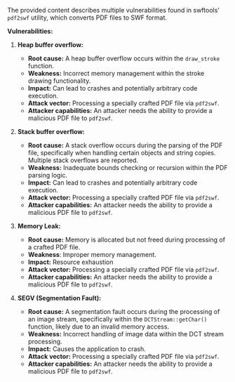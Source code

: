 The provided content describes multiple vulnerabilities found in swftools' `pdf2swf` utility, which converts PDF files to SWF format.

**Vulnerabilities:**

1.  **Heap buffer overflow:**
    *   **Root cause:** A heap buffer overflow occurs within the `draw_stroke` function.
    *   **Weakness:** Incorrect memory management within the stroke drawing functionality.
    *   **Impact:**  Can lead to crashes and potentially arbitrary code execution.
    *   **Attack vector:** Processing a specially crafted PDF file via `pdf2swf`.
    *   **Attacker capabilities:**  An attacker needs the ability to provide a malicious PDF file to `pdf2swf`.

2.  **Stack buffer overflow:**
    *   **Root cause:** A stack overflow occurs during the parsing of the PDF file, specifically when handling certain objects and string copies. Multiple stack overflows are reported.
    *   **Weakness:** Inadequate bounds checking or recursion within the PDF parsing logic.
    *   **Impact:** Can lead to crashes and potentially arbitrary code execution.
    *   **Attack vector:** Processing a specially crafted PDF file via `pdf2swf`.
    *    **Attacker capabilities:** An attacker needs the ability to provide a malicious PDF file to `pdf2swf`.

3. **Memory Leak:**
    * **Root cause:** Memory is allocated but not freed during processing of a crafted PDF file.
    * **Weakness**: Improper memory management.
    * **Impact:** Resource exhaustion
    * **Attack vector:** Processing a specially crafted PDF file via `pdf2swf`.
    * **Attacker capabilities:** An attacker needs the ability to provide a malicious PDF file to `pdf2swf`.

4. **SEGV (Segmentation Fault):**
    *   **Root cause:** A segmentation fault occurs during the processing of an image stream, specifically within the `DCTStream::getChar()` function, likely due to an invalid memory access.
    *   **Weakness:**  Incorrect handling of image data within the DCT stream processing.
    *   **Impact:**  Causes the application to crash.
    *   **Attack vector:** Processing a specially crafted PDF file via `pdf2swf`.
    *    **Attacker capabilities:** An attacker needs the ability to provide a malicious PDF file to `pdf2swf`.